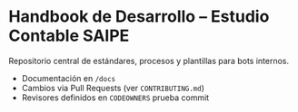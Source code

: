# Handbook de Desarrollo – Estudio Contable SAIPE
Repositorio central de estándares, procesos y plantillas para bots internos.
- Documentación en `/docs`
- Cambios via Pull Requests (ver `CONTRIBUTING.md`)
- Revisores definidos en `CODEOWNERS`
prueba commit
